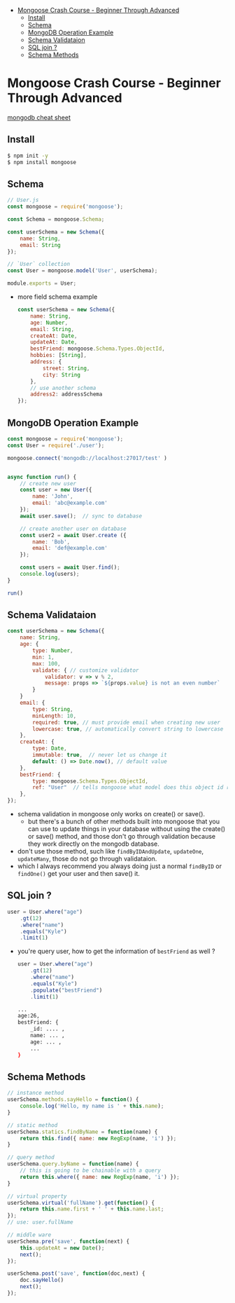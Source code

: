 [](...menustart)

- [Mongoose Crash Course - Beginner Through Advanced](#1ccf269cceaca5b4c9edac7f6ec3ce15)
    - [Install](#349838fb1d851d3e2014b9fe39203275)
    - [Schema](#7146a60667b422e69fd050fe1df6859a)
    - [MongoDB Operation Example](#43a41ac4712c0e945f9aa844b5017f6f)
    - [Schema Validataion](#ad2fa792c40ff90e1ccb8408cada52bf)
    - [SQL join ?](#e5c5fb0bfed233fb6b1b0de28ae76527)
    - [Schema Methods](#1db705e7396115b90d1b1518747e36eb)

[](...menuend)


<h2 id="1ccf269cceaca5b4c9edac7f6ec3ce15"></h2>

# Mongoose Crash Course - Beginner Through Advanced

[mongodb cheat sheet](../misc/mongoCheatLight.pdf)


<h2 id="349838fb1d851d3e2014b9fe39203275"></h2>

## Install

```bash
$ npm init -y
$ npm install mongoose
```

<h2 id="7146a60667b422e69fd050fe1df6859a"></h2>

## Schema

```javascript
// User.js
const mongoose = require('mongoose');

const Schema = mongoose.Schema;

const userSchema = new Schema({
    name: String,
    email: String
});

// `User` collection
const User = mongoose.model('User', userSchema);

module.exports = User;
```

- more field schema example
    ```javascript
    const userSchema = new Schema({
        name: String,
        age: Number,
        email: String,
        createAt: Date,
        updateAt: Date,
        bestFriend: mongoose.Schema.Types.ObjectId,
        hobbies: [String],
        address: {
            street: String,
            city: String
        },
        // use another schema
        address2: addressSchema
    });
    ```

<h2 id="43a41ac4712c0e945f9aa844b5017f6f"></h2>

## MongoDB Operation Example

```javascript
const mongoose = require('mongoose');
const User = require('./user');

mongoose.connect('mongodb://localhost:27017/test' )


async function run() {
    // create new user
    const user = new User({
        name: 'John',
        email: 'abc@example.com'
    });
    await user.save();  // sync to database

    // create another user on database
    const user2 = await User.create ({
        name: 'Bob',
        email: 'def@example.com'
    });

    const users = await User.find();
    console.log(users);
}

run()
```

<h2 id="ad2fa792c40ff90e1ccb8408cada52bf"></h2>

## Schema Validataion


```javascript
const userSchema = new Schema({
    name: String,
    age: {
        type: Number,
        min: 1,
        max: 100,
        validate: { // customize validator
            validator: v => v % 2,
            message: props => `${props.value} is not an even number`
        }
    }
    email: {
        type: String,
        minLength: 10,
        required: true, // must provide email when creating new user
        lowercase: true, // automatically convert string to lowercase
    },
    createAt: {
        type: Date,
        immutable: true,  // never let us change it 
        default: () => Date.now(), // default value
    },
    bestFriend: {
        type: mongoose.Schema.Types.ObjectId,
        ref: "User"  // tells mongoose what model does this object id reference
    },
});
```

- schema validation in mongoose only works on create() or save().
    - but there's a bunch of other methods built into mongoose that you can use to update things in your database without using the create() or save() method, and those don't go through validation because they work directly on the mongodb database.
- don't use those method, such like `findByIDAndUpdate`, `updateOne`, `updateMany`, those do not go through validataion.
- which I always recommend you always doing just a normal `findByID` or `findOne()`  get your user and then save() it.


<h2 id="e5c5fb0bfed233fb6b1b0de28ae76527"></h2>

## SQL join ?

```javascript
user = User.where("age")
    .gt(12)
    .where("name")
    .equals("Kyle")
    .limit(1)
```

- you're query user, how to get the information of `bestFriend` as well ?
    ```javascript
    user = User.where("age")
        .gt(12)
        .where("name")
        .equals("Kyle")
        .populate("bestFriend")
        .limit(1)
    ```
    ```bash
    ...
    age:26,
    bestFriend: {
        _id: .... ,
        name: ... ,
        age: ... ,
        ...
    }
    ```


<h2 id="1db705e7396115b90d1b1518747e36eb"></h2>

## Schema Methods

```javascript
// instance method
userSchema.methods.sayHello = function() {
    console.log('Hello, my name is ' + this.name);
}

// static method
userSchema.statics.findByName = function(name) {
    return this.find({ name: new RegExp(name, 'i') });
}

// query method
userSchema.query.byName = function(name) {
    // this is going to be chainable with a query
    return this.where({ name: new RegExp(name, 'i') });
}

// virtual property
userSchema.virtual('fullName').get(function() {
    return this.name.first + ' ' + this.name.last;
});
// use: user.fullName

// middle ware
userSchema.pre('save', function(next) {
    this.updateAt = new Date();
    next();
});

userSchema.post('save', function(doc,next) {
    doc.sayHello()
    next();
});
```













